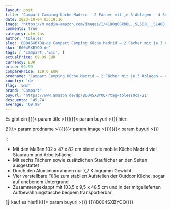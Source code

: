 ```yaml
---
layout: post
title: 'Campart Camping Küche Madrid – 2 Fächer mit je 3 Ablagen – 4 Seitentaschen – 4 verstellbare Füße – Inklusive Tragetasche – Anthrazit – KI-0734'
date: 2023-10-04 03:19:16
image: 'https://m.media-amazon.com/images/I/4180g0BkhDL._SL500_._SL400_.jpg'
comments: true
category: ofertas
author: 'tole.es'
slug: 'B004SXBYOQ-de Campart Camping Küche Madrid – 2 Fächer mit je 3 Ablagen –...'
sku: 'B004SXBYOQ-de'
tags: [ 'campart','🇩🇪', ]
actualPrice: 69.99 EUR
currency: EUR
price: 69.99
comparePrice: 129.0 EUR
prodname: 'Campart Camping Küche Madrid – 2 Fächer mit je 3 Ablagen – 4 Seitentaschen – 4 verstellbare Füße – Inklusive Tragetasche – Anthrazit – KI-0734'
country: 'de'
flag: '🇩🇪'
brand: 'Campart'
buyurl: 'https://www.amazon.de/dp/B004SXBYOQ/?tag=tolees0ca-21'
descuento: '45.74'
average: '69.99'
---
```


Es gibt ein [{{< param title >}}]({{< param buyurl >}}) hier:

[![{{< param prodname >}}]({{< param image >}})]({{< param buyurl >}})

ℹ️:

- Mit den Maßen 102 x 47 x 82 cm bietet die mobile Küche Madrid viel Stauraum und Arbeitsfläche
- Mit sechs Fächern sowie zusätzlichen Staufächer an den Seiten ausgestattet
- Durch den Aluminiumrahmen nur 7,7 Kilogramm Gewicht
- Vier verstellbare Füße zum stabilen Aufstellen der Outdoor Küche, sogar auf unebenem Untergrund
- Zusammengeklappt mit 103,5 x 9,5 x 48,5 cm und in der mitgelieferten Aufbewahrungstasche bequem transportierbar

[🛒 kauf es hier!!]({{< param buyurl >}})
{{<world>}}B004SXBYOQ{{</world>}}
